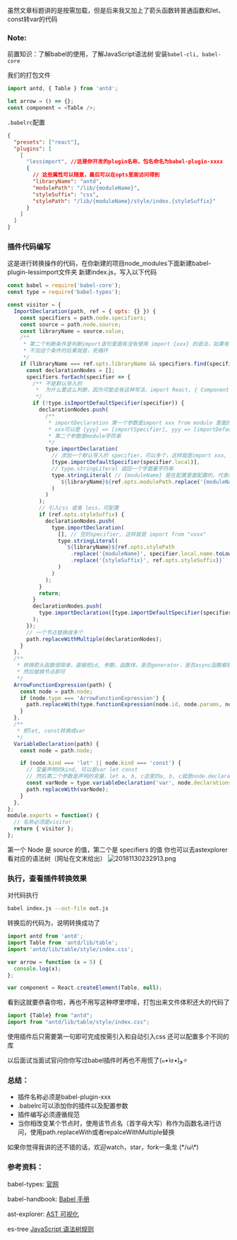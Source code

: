 虽然文章标题讲的是按需加载，但是后来我又加上了箭头函数转普通函数和let、const转var的代码

### Note: 
前置知识：了解babel的使用，了解JavaScript语法树
安装`babel-cli, babel-core`

我们的打包文件

```js
import antd, { Table } from 'antd';

let arrow = () => {};
const component = <Table />;
```

`.babelrc`配置

```json
{
  "presets": ["react"],
  "plugins": [
    [
      "lessimport", //这是你开发的plugin名称，包名命名为babel-plugin-xxxx
      {
        // 这些属性可以随意，最后可以在opts里面访问得到
        "libraryName": "antd",
        "modulePath": "/lib/{moduleName}",
        "styleSuffix": "css",
        "stylePath": "/lib/{moduleName}/style/index.{styleSuffix}"
      }
    ]
  ]
}
```
### 插件代码编写
这是进行转换操作的代码，在你新建的项目node_modules下面新建babel-plugin-lessimport文件夹
新建index.js，写入以下代码

```js
const babel = require('babel-core');
const type = require('babel-types');

const visitor = {
  ImportDeclaration(path, ref = { opts: {} }) {
    const specifiers = path.node.specifiers;
    const source = path.node.source;
    const libraryName = source.value;
    /**
     * 第二个判断条件是判断import语句里面有没有使用 import {xxx} 的语法，如果有，就替换
     * 不加这个条件的后果就是，死循环
     */
    if (libraryName === ref.opts.libraryName && specifiers.find(specifier => type.isImportSpecifier(specifier))) {
      const declarationNodes = [];
      specifiers.forEach(specifier => {
        /** 不是默认导入的
         *  为什么要这么判断，因为可能会有这种写法，import React, { Component } from 'react';
         */
        if (!type.isImportDefaultSpecifier(specifier)) {
          declarationNodes.push(
            /**
             * importDeclaration 第一个参数是import xxx from module 里面的xxx
             * xxx可以是 {yyy} => [importSpecifier], yyy => [importDefaultSpecifier], 空 => []
             * 第二个参数是module字符串
             */
            type.importDeclaration(
              // 添加一个默认导入的 specifier，可以多个，这样就是import xxx, yyy from "test"
              [type.importDefaultSpecifier(specifier.local)],
              // type.stringLiteral 返回一个字面量字符串
              type.stringLiteral( // {moduleName} 是在配置里面配置的，代表需要引入模块的名字
                `${libraryName}${ref.opts.modulePath.replace('{moduleName}', specifier.local.name.toLowerCase())}`
              )
            )
          );
          // 引入css 或者 less，可配置
          if (ref.opts.styleSuffix) {
            declarationNodes.push(
              type.importDeclaration(
                [], // 空的specifier, 这样就是 import from "xxxx"
                type.stringLiteral(
                  `${libraryName}${ref.opts.stylePath
                    .replace('{moduleName}', specifier.local.name.toLowerCase())
                    .replace('{styleSuffix}', ref.opts.styleSuffix)}`
                )
              )
            );
          }
          return;
        }
        declarationNodes.push(
          type.importDeclaration([type.importDefaultSpecifier(specifier.local)], type.stringLiteral(libraryName))
        );
      });
      // 一个节点替换成多个
      path.replaceWithMultiple(declarationNodes);
    }
  },
  /**
   * 转换箭头函数很简单，直接把id, 参数，函数体，是否generator，是否async函数都赋给新函数
   * 然后替换节点即可
   */ 
  ArrowFunctionExpression(path) {
    const node = path.node;
    if (node.type === 'ArrowFunctionExpression') {
      path.replaceWith(type.functionExpression(node.id, node.params, node.body, node.generator, node.async));
    }
  },
  /**
   * 把let, const转换成var 
   */
  VariableDeclaration(path) {
    const node = path.node;

    if (node.kind === 'let' || node.kind === 'const') { 
      // 变量声明的kind, 可以是var let const
      // 然后第二个参数是声明的变量，let a, b, c这里的a, b, c就是node.declarations
      const varNode = type.variableDeclaration('var', node.declarations);
      path.replaceWith(varNode);
    }
  },
};
module.exports = function() {
  // 名称必须是visitor
  return { visitor };
};
```

第一个 Node 是 source 的值，第二个是 specifiers 的值
你也可以去astexplorer看对应的语法树（网址在文末给出）
![20181130232913.png](https://i.loli.net/2018/11/30/5c0157496c5bc.png)
### 执行，查看插件转换效果
对代码执行

```bash
babel index.js --out-file out.js
```

转换后的代码为，说明转换成功了

```js
import antd from 'antd';
import Table from 'antd/lib/table';
import 'antd/lib/table/style/index.css';

var arrow = function (x = 5) {
  console.log(x);
};

var component = React.createElement(Table, null);
```
看到这就要恭喜你啦，再也不用写这种啰里啰嗦，打包出来文件体积还大的代码了
```js
import {Table} from "antd";
import from "antd/lib/table/style/index.css";
```
使用插件后只需要第一句即可完成按需引入和自动引入css
还可以配置多个不同的库

以后面试当面试官问你你写过babel插件时再也不用慌了(๑•̀ㅂ•́)و✧

### 总结：

- 插件名称必须是babel-plugin-xxx
- .babelrc可以添加你的插件以及配置参数
- 插件编写必须遵循规范
- 当你相改变某个节点时，使用该节点名（首字母大写）称作为函数名进行访问，使用path.replaceWith或者repalceWithMultiple替换

如果你觉得我讲的还不错的话，欢迎watch，star，fork一条龙 (\*/ω\\*)

### 参考资料：
babel-types: [官网](https://babeljs.io/docs/en/next/babel-types.html)

babel-handbook: [Babel 手册](https://github.com/jamiebuilds/babel-handbook/blob/master/translations/zh-Hans/plugin-handbook.md#toc-visiting)

ast-explorer: [AST 可视化](https://astexplorer.net/)

es-tree [JavaScript 语法树规则](https://github.com/estree/estree)
